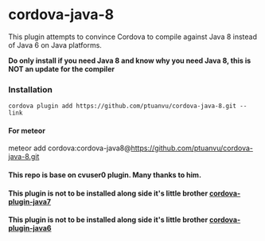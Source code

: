 # cordova-java-8

This plugin attempts to convince Cordova to compile against Java 8 instead of Java 6 on Java platforms.

**Do only install if you need Java 8 and know why you need Java 8, this is NOT an update for the compiler**

### Installation
    cordova plugin add https://github.com/ptuanvu/cordova-java-8.git --link

#### For meteor
  meteor add cordova:cordova-java8@https://github.com/ptuanvu/cordova-java-8.git

#### This repo is base on cvuser0 plugin. Many thanks to him.
#### This plugin is not to be installed along side it's little brother [cordova-plugin-java7](https://github.com/cvuser0/cordova-plugin-java7)
#### This plugin is not to be installed along side it's little brother [cordova-plugin-java6](https://github.com/cvuser0/cordova-plugin-java6)
